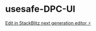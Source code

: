 # usesafe-DPC-UI 

[Edit in StackBlitz next generation editor ⚡️](https://stackblitz.com/~/github.com/FurkanArslan/usesafe-DPC-UI)

